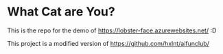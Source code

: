 # What Cat are You?

This is the repo for the demo of https://lobster-face.azurewebsites.net/ :D

This project is a modified version of https://github.com/hxlnt/aifunclub/
